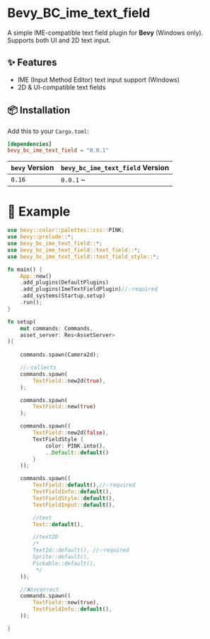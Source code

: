 # Bevy_BC_ime_text_field

A simple IME-compatible text field plugin for **Bevy** (Windows only).  
Supports both UI and 2D text input.

## ✨ Features

- IME (Input Method Editor) text input support (Windows)
- 2D & UI-compatible text fields

## 📦 Installation

Add this to your `Cargo.toml`:

```toml
[dependencies]
bevy_bc_ime_text_field = "0.0.1"
```
| `bevy` Version | `bevy_bc_ime_text_field` Version |
| -------------- |----------------------------------| 
| `0.16`         | `0.0.1` ~                        |


# 🚀 Example
```rust
use bevy::color::palettes::css::PINK;
use bevy::prelude::*;
use bevy_bc_ime_text_field::*;
use bevy_bc_ime_text_field::text_field::*;
use bevy_bc_ime_text_field::text_field_style::*;

fn main() {
    App::new()
    .add_plugins(DefaultPlugins)
    .add_plugins(ImeTextFieldPlugin)//✅required
    .add_systems(Startup,setup)
    .run();
}

fn setup(
    mut commands: Commands,
    asset_server: Res<AssetServer>
){
    
    commands.spawn(Camera2d);

    //✅collects
    commands.spawn(
        TextField::new2d(true),
    );

    commands.spawn(
        TextField::new(true)
    );

    commands.spawn((
        TextField::new2d(false),
        TextFieldStyle {
            color: PINK.into(),
            ..Default::default()
        }
    ));

    commands.spawn((
        TextField::default(),//✅required
        TextFieldInfo::default(),
        TextFieldStyle::default(),
        TextFieldInput::default(),

        //text
        Text::default(),

        //text2D
        /*
        Text2d::default(), //✅required
        Sprite::default(),
        Pickable::default(),
         */
    ));

    //❌incorrect
    commands.spawn((
        TextField::new(true),
        TextFieldInfo::default(),
    ));

}


```